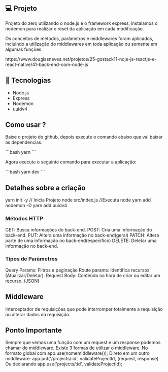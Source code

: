 ## :computer: Projeto
<p>Projeto do zero utilizando o node.js e o framework express, instalamos o nodemon para realizar o reset da aplicação em cada modificação.</p>
<p>Os conceitos de métodos, parâmetros e middlewares foram aplicados, incluindo a utilização do middlewares em toda aplicação ou somente em algumas funções.</p>
<p>https://www.douglasneves.net/projetos/25-gostack11-noje-js-reactjs-e-react-native/41-back-end-com-node-js</p>

## :rocket: Tecnologias
- Node.js
- Express
- Nodemon 
- uuidv4

## Como usar ? 
<p>Baixe o projeto do github, depois execute o comando abaixo que vai baixar as dependencias.</p>
```bash yarn ```
<p>Agora execute o seguinte comando para executar a aplicação:</p>
```bash yarn dev ```

## Detalhes sobre a criação
yarn init -y // Inicia Projeto
node src/index.js //Executa node
yarn add nodemon -D
yarn add uuidv4

### Métodos HTTP
GET: Busca informações do back-end.
POST: Cria uma informação do back-end.
PUT: Altera uma informação no back-end(geral)
PATCH: Altera parte de uma informação no back-end(especifico)
DELETE: Deletar uma informação no back-end.


### Tipos de Parâmetros
Query Params: Filtros e paginação
Route params: Identifica recursos (Atualizar/Deletar).
Request Body: Conteúdo na hora de criar ou editar um recurso. (JSON)


## Middleware
Interceptador de requisições que pode interromper totalmente a requisição ou alterar dados da requisição.

## Ponto Importante
Sempre que vemos uma função com um request e um response podemos chamar de middleware.
Existe 3 formas de utilizar o middleware.
 No formato global com app.use(nomemiddleware());
 Direto em um outro middleware: app.put('/projects/:id', validateProjectId, (request, response)
 Ou declarando app.use('projects/:id', validateProjectId);
